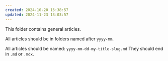 ```yaml
---
created: 2024-10-20 15:38:57
updated: 2024-11-23 13:03:57
---
```

This folder contains general articles.

All articles should be in folders named after `yyyy-mm`.

All articles should be named: `yyyy-mm-dd-my-title-slug.md` They should end in `.md` or `.mdx`.
